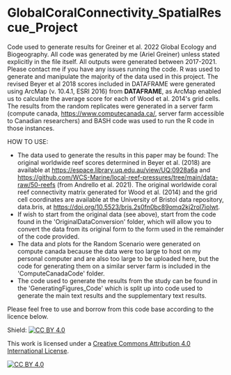 # GlobalCoralConnectivity_SpatialRescue_Project
Code used to generate results for Greiner et al. 2022 Global Ecology and Biogeography. All code was generated by me (Ariel Greiner) unless stated explicitly in the file itself. All outputs were generated between 2017-2021. Please contact me if you have any issues running the code. R was used to generate and manipulate the majority of the data used in this project. The revised Beyer et al 2018 scores included in DATAFRAME were generated using ArcMap (v. 10.4.1, ESRI 2016) from **DATAFRAME**, as ArcMap enabled us to calculate the average score for each of Wood et al. 2014's grid cells. The results from the random replicates were generated in a server farm (compute canada, https://www.computecanada.ca/, server farm accessible to Canadian researchers) and BASH code was used to run the R code in those instances.

HOW TO USE:
- The data used to generate the results in this paper may be found: The original worldwide reef scores determined in Beyer et al. (2018) are available at https://espace.library.uq.edu.au/view/UQ:0928a6a and https://github.com/WCS-Marine/local-reef-pressures/tree/main/data-raw/50-reefs (from Andrello et al. 2021). The original worldwide coral reef connectivity matrix generated for Wood et al. (2014) and the grid cell coordinates are available at the University of Bristol data repository, data.bris, at https://doi.org/10.5523/bris.2s0fn0bc89omq2kj2rol7iolwt.
-  If wish to start from the original data (see above), start from the code found in the 'OriginalDataConversion' folder, which will allow you to convert the data from its original form to the form used in the remainder of the code provided.
-  The data and plots for the Random Scenario were generated on compute canada because the data were too large to host on my personal computer and are also too large to be uploaded here, but the code for generating them on a similar server farm is included in the 'ComputeCanadaCode' folder.
- The code used to generate the results from the study can be found in the 'GeneratingFigures_Code' which is split up into code used to generate the main text results and the supplementary text results.

Please feel free to use and borrow from this code base according to the licence below.

Shield: [![CC BY 4.0][cc-by-shield]][cc-by]

This work is licensed under a
[Creative Commons Attribution 4.0 International License][cc-by].

[![CC BY 4.0][cc-by-image]][cc-by]

[cc-by]: http://creativecommons.org/licenses/by/4.0/
[cc-by-image]: https://i.creativecommons.org/l/by/4.0/88x31.png
[cc-by-shield]: https://img.shields.io/badge/License-CC%20BY%204.0-lightgrey.svg

